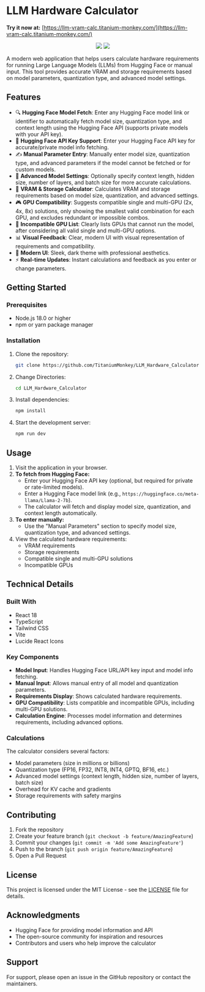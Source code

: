# LLM Hardware Calculator

**Try it now at:** [https://llm-vram-calc.titanium-monkey.com/](https://llm-vram-calc.titanium-monkey.com/)

<p align="center">
  <img src="https://i.imgur.com/XRpvvDW.png">
  <img src="https://i.imgur.com/Qslciss.png">
</p>

A modern web application that helps users calculate hardware requirements for running Large Language Models (LLMs) from Hugging Face or manual input. This tool provides accurate VRAM and storage requirements based on model parameters, quantization type, and advanced model settings.

## Features

- 🔍 **Hugging Face Model Fetch**: Enter any Hugging Face model link or identifier to automatically fetch model size, quantization type, and context length using the Hugging Face API (supports private models with your API key).
- 🔑 **Hugging Face API Key Support**: Enter your Hugging Face API key for accurate/private model info fetching.
- ✍️ **Manual Parameter Entry**: Manually enter model size, quantization type, and advanced parameters if the model cannot be fetched or for custom models.
- 🧮 **Advanced Model Settings**: Optionally specify context length, hidden size, number of layers, and batch size for more accurate calculations.
- 💾 **VRAM & Storage Calculator**: Calculates VRAM and storage requirements based on model size, quantization, and advanced settings.
- 🎮 **GPU Compatibility**: Suggests compatible single and multi-GPU (2x, 4x, 8x) solutions, only showing the smallest valid combination for each GPU, and excludes redundant or impossible combos.
- 🚫 **Incompatible GPU List**: Clearly lists GPUs that cannot run the model, after considering all valid single and multi-GPU options.
- 📊 **Visual Feedback**: Clear, modern UI with visual representation of requirements and compatibility.
- 🎨 **Modern UI**: Sleek, dark theme with professional aesthetics.
- ⚡ **Real-time Updates**: Instant calculations and feedback as you enter or change parameters.

## Getting Started

### Prerequisites

- Node.js 18.0 or higher
- npm or yarn package manager

### Installation

1. Clone the repository:
    ```bash
    git clone https://github.com/TitaniumMonkey/LLM_Hardware_Calculator.git
    ```

2. Change Directories:
    ```bash
    cd LLM_Hardware_Calculator
    ```    

3. Install dependencies:
    ```bash
    npm install
    ```

4. Start the development server:
    ```bash
    npm run dev
    ```

## Usage

1. Visit the application in your browser.
2. **To fetch from Hugging Face:**  
   - Enter your Hugging Face API key (optional, but required for private or rate-limited models).
   - Enter a Hugging Face model link (e.g., `https://huggingface.co/meta-llama/Llama-2-7b`).
   - The calculator will fetch and display model size, quantization, and context length automatically.
3. **To enter manually:**  
   - Use the "Manual Parameters" section to specify model size, quantization type, and advanced settings.
4. View the calculated hardware requirements:
   - VRAM requirements
   - Storage requirements
   - Compatible single and multi-GPU solutions
   - Incompatible GPUs

## Technical Details

### Built With

- React 18
- TypeScript
- Tailwind CSS
- Vite
- Lucide React Icons

### Key Components

- **Model Input**: Handles Hugging Face URL/API key input and model info fetching.
- **Manual Input**: Allows manual entry of all model and quantization parameters.
- **Requirements Display**: Shows calculated hardware requirements.
- **GPU Compatibility**: Lists compatible and incompatible GPUs, including multi-GPU solutions.
- **Calculation Engine**: Processes model information and determines requirements, including advanced options.

### Calculations

The calculator considers several factors:
- Model parameters (size in millions or billions)
- Quantization type (FP16, FP32, INT8, INT4, GPTQ, BF16, etc.)
- Advanced model settings (context length, hidden size, number of layers, batch size)
- Overhead for KV cache and gradients
- Storage requirements with safety margins

## Contributing

1. Fork the repository
2. Create your feature branch (`git checkout -b feature/AmazingFeature`)
3. Commit your changes (`git commit -m 'Add some AmazingFeature'`)
4. Push to the branch (`git push origin feature/AmazingFeature`)
5. Open a Pull Request

## License

This project is licensed under the MIT License - see the [LICENSE](LICENSE) file for details.

## Acknowledgments

- Hugging Face for providing model information and API
- The open-source community for inspiration and resources
- Contributors and users who help improve the calculator

## Support

For support, please open an issue in the GitHub repository or contact the maintainers.
